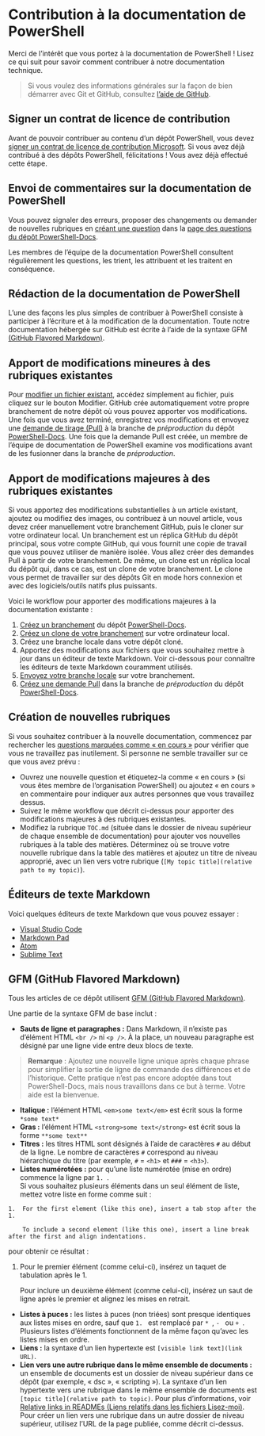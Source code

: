 # <a name="contributing-to-powershell-documentation"></a>Contribution à la documentation de PowerShell

Merci de l’intérêt que vous portez à la documentation de PowerShell ! Lisez ce qui suit pour savoir comment contribuer à notre documentation technique.

>Si vous voulez des informations générales sur la façon de bien démarrer avec Git et GitHub, consultez [l’aide de GitHub](https://help.github.com/). 

## <a name="sign-a-cla"></a>Signer un contrat de licence de contribution

Avant de pouvoir contribuer au contenu d’un dépôt PowerShell, vous devez [signer un contrat de licence de contribution Microsoft](https://cla.microsoft.com/). Si vous avez déjà contribué à des dépôts PowerShell, félicitations ! Vous avez déjà effectué cette étape.

## <a name="providing-feedback-on-powershell-documentation"></a>Envoi de commentaires sur la documentation de PowerShell

Vous pouvez signaler des erreurs, proposer des changements ou demander de nouvelles rubriques en [créant une question](https://help.github.com/articles/creating-an-issue/) dans la [page des questions du dépôt PowerShell-Docs](https://github.com/PowerShell/PowerShell-Docs/issues).

Les membres de l’équipe de la documentation PowerShell consultent régulièrement les questions, les trient, les attribuent et les traitent en conséquence.

## <a name="writing-powershell-documentation"></a>Rédaction de la documentation de PowerShell

L’une des façons les plus simples de contribuer à PowerShell consiste à participer à l’écriture et à la modification de la documentation. Toute notre documentation hébergée sur GitHub est écrite à l’aide de la syntaxe GFM [(GitHub Flavored Markdown)](https://help.github.com/articles/github-flavored-markdown/).

## <a name="making-minor-edits-to-existing-topics"></a>Apport de modifications mineures à des rubriques existantes

Pour [modifier un fichier existant](https://help.github.com/articles/editing-files-in-another-user-s-repository/), accédez simplement au fichier, puis cliquez sur le bouton Modifier. GitHub crée automatiquement votre propre branchement de notre dépôt où vous pouvez apporter vos modifications. Une fois que vous avez terminé, enregistrez vos modifications et envoyez une [demande de tirage (Pull)](https://help.github.com/articles/creating-a-pull-request/) à la branche de *préproduction* du dépôt [PowerShell-Docs](https://github.com/PowerShell/PowerShell-Docs). Une fois que la demande Pull est créée, un membre de l’équipe de documentation de PowerShell examine vos modifications avant de les fusionner dans la branche de *préproduction*.

## <a name="making-major-edits-to-existing-topics"></a>Apport de modifications majeures à des rubriques existantes

Si vous apportez des modifications substantielles à un article existant, ajoutez ou modifiez des images, ou contribuez à un nouvel article, vous devez créer manuellement votre branchement GitHub, puis le cloner sur votre ordinateur local. Un branchement est un réplica GitHub du dépôt principal, sous votre compte GitHub, qui vous fournit une copie de travail que vous pouvez utiliser de manière isolée. Vous allez créer des demandes Pull à partir de votre branchement. De même, un clone est un réplica local du dépôt qui, dans ce cas, est un clone de votre branchement. Le clone vous permet de travailler sur des dépôts Git en mode hors connexion et avec des logiciels/outils natifs plus puissants.

Voici le workflow pour apporter des modifications majeures à la documentation existante :

1. [Créez un branchement](https://help.github.com/articles/fork-a-repo/) du dépôt [PowerShell-Docs](https://github.com/PowerShell/PowerShell-Docs).
2. [Créez un clone de votre branchement](https://help.github.com/articles/cloning-a-repository/) sur votre ordinateur local.
3. Créez une branche locale dans votre dépôt cloné.
4. Apportez des modifications aux fichiers que vous souhaitez mettre à jour dans un éditeur de texte Markdown. 
   Voir ci-dessous pour connaître les éditeurs de texte Markdown couramment utilisés.
5. [Envoyez votre branche locale](https://help.github.com/articles/pushing-to-a-remote/) sur votre branchement.
6. [Créez une demande Pull](https://help.github.com/articles/creating-a-pull-request/) dans la branche de *préproduction* du dépôt [PowerShell-Docs](https://github.com/PowerShell/PowerShell-Docs).

## <a name="creating-new-topics"></a>Création de nouvelles rubriques

Si vous souhaitez contribuer à la nouvelle documentation, commencez par rechercher les [questions marquées comme « en cours »](https://github.com/PowerShell/PowerShell-Docs/labels/in%20progress) pour vérifier que vous ne travaillez pas inutilement.
Si personne ne semble travailler sur ce que vous avez prévu :

* Ouvrez une nouvelle question et étiquetez-la comme « en cours » (si vous êtes membre de l’organisation PowerShell) ou ajoutez « en cours » en commentaire pour indiquer aux autres personnes que vous travaillez dessus.
* Suivez le même workflow que décrit ci-dessus pour apporter des modifications majeures à des rubriques existantes.
* Modifiez la rubrique `TOC.md` (située dans le dossier de niveau supérieur de chaque ensemble de documentation) pour ajouter vos nouvelles rubriques à la table des matières. 
  Déterminez où se trouve votre nouvelle rubrique dans la table des matières et ajoutez un titre de niveau approprié, avec un lien vers votre rubrique (`[My topic title](relative path to my topic)`).

## <a name="markdown-editors"></a>Éditeurs de texte Markdown

Voici quelques éditeurs de texte Markdown que vous pouvez essayer :

* [Visual Studio Code](https://code.visualstudio.com)
* [Markdown Pad](http://markdownpad.com/)
* [Atom](https://atom.io/)
* [Sublime Text](http://www.sublimetext.com/)


## <a name="github-flavored-markdown-gfm"></a>GFM (GitHub Flavored Markdown)

Tous les articles de ce dépôt utilisent [GFM (GitHub Flavored Markdown)](https://help.github.com/articles/github-flavored-markdown/).

Une partie de la syntaxe GFM de base inclut :

* **Sauts de ligne et paragraphes :** Dans Markdown, il n’existe pas d’élément HTML `<br />` ni `<p />`. À la place, un nouveau paragraphe est désigné par une ligne vide entre deux blocs de texte.

> **Remarque** : Ajoutez une nouvelle ligne unique après chaque phrase pour simplifier la sortie de ligne de commande des différences et de l’historique.
Cette pratique n’est pas encore adoptée dans tout PowerShell-Docs, mais nous travaillons dans ce but à terme. Votre aide est la bienvenue. 

* **Italique :** l’élément HTML `<em>some text</em>` est écrit sous la forme `*some text*`
* **Gras :** l’élément HTML `<strong>some text</strong>` est écrit sous la forme `**some text**`
* **Titres :** les titres HTML sont désignés à l’aide de caractères `#` au début de la ligne. 
  Le nombre de caractères `#` correspond au niveau hiérarchique du titre (par exemple, `#` = `<h1>` et `###` = ```<h3>```).
* **Listes numérotées :** pour qu’une liste numérotée (mise en ordre) commence la ligne par `1. `.  
  Si vous souhaitez plusieurs éléments dans un seul élément de liste, mettez votre liste en forme comme suit :
```        
1.  For the first element (like this one), insert a tab stop after the 1. 

    To include a second element (like this one), insert a line break after the first and align indentations.
```
pour obtenir ce résultat :

1.  Pour le premier élément (comme celui-ci), insérez un taquet de tabulation après le 1. 

    Pour inclure un deuxième élément (comme celui-ci), insérez un saut de ligne après le premier et alignez les mises en retrait.

* **Listes à puces :** les listes à puces (non triées) sont presque identiques aux listes mises en ordre, sauf que `1. ` est remplacé par `* `, `- ` ou `+ `. Plusieurs listes d’éléments fonctionnent de la même façon qu’avec les listes mises en ordre.
* **Liens :** la syntaxe d’un lien hypertexte est `[visible link text](link URL)`.
* **Lien vers une autre rubrique dans le même ensemble de documents :** un ensemble de documents est un dossier de niveau supérieur dans ce dépôt (par exemple, « dsc », « scripting »).
    La syntaxe d’un lien hypertexte vers une rubrique dans le même ensemble de documents est `[topic title](relative path to topic)`. 
    Pour plus d’informations, voir [Relative links in READMEs (Liens relatifs dans les fichiers Lisez-moi)](https://help.github.com/articles/relative-links-in-readmes/). 
    Pour créer un lien vers une rubrique dans un autre dossier de niveau supérieur, utilisez l’URL de la page publiée, comme décrit ci-dessus.

